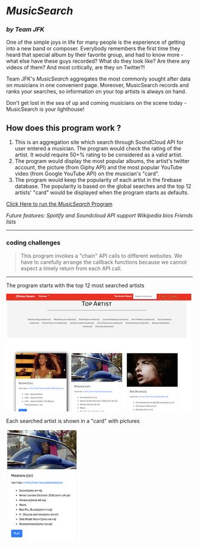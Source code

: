 # _*MusicSearch*_
### *by Team JFK*

One of the simple joys in life for many people is the experience of getting into a new band or composer. Everybody remembers the first time they heard that special album by their favorite group, and had to know more - what else have these guys recorded? What do they look like? Are there any videos of them? And most critically, are they on Twitter?!

Team JFK's *MusicSearch* aggregates the most commonly sought after data on musicians in one convenient page. Moreover, MusicSearch records and ranks your searches, so information on your top artists is always on hand.

Don't get lost in the sea of up and coming musicians on the scene today - MusicSearch is your lighthouse! 

## How does this program work ?
1. This is an aggregation site which search through SoundCloud API for user entered a musician. The program would check the rating of the artist. It would require 50+% rating to be considered as a valid artist.
2. The program would display the most popular albums, the artist's twitter account, the picture (from Giphy API) and the most popular YouTube video (from Google YouTube API) on the musician's "card". 
3. The program would keep the popularity of each artist in the firebase database. The popularity is based on the global searches and the top 12 artists' "card" would be displayed when the program starts as defaults.

[Click Here to run the _MusicSearch_ Program](https://jasonjpeng.github.io/MusicSearch/)


*Future features:
Spotify and Soundcloud API support
Wikipedia bios
Friends lists*

----

### coding challenges
> This program invokes a "chain" API calls to different websites. We have to carefully arrange the callback functions because we cannot expect a timely return from each API call.   


----
The program starts with the top 12 most searched artists


![The program starts with the top 12 most searched artists](./images/top12.png)

Each searched artist is shown in a "card" with pictures 

<img src="./images/card.png" width=200>

